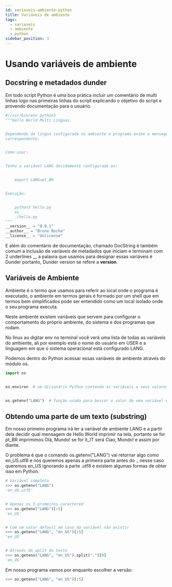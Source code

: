 ```yaml
---
id: variaveis-ambiente-python
title: Variáveis de ambiente
tags:
  - variaveis
  - ambiente
  - python
sidebar_position: 3
---
```


# Usando variáveis de ambiente

## Docstring e metadados dunder

Em todo script Python é uma boa prática incluir um comentário de multi linhas
logo nas primeiras linhas do script explicando o objetivo do script e provendo
documentação para o usuário.

```python
#!/usr/bin/env python3
"""Hello World Multi Linguas.


Dependendo da lingua configurada no ambiente o programa exibe a mensagem 
correspondente.


Como usar:


Tenha a variável LANG devidamente configurada ex:


    export LANG=pt_BR


Execução:


    python3 hello.py
    ou
    ./hello.py
"""
__version__ = "0.0.1"
__author__ = "Bruno Rocha"
__license__ = "Unlicense"
```

E além do comentário de documentação, chamado DocString é também comum a
inclusão de variáveis de metadados que iniciam e terminam com 2 underlines __ a
palavra que usamos para designar essas variáveis é Dunder portanto, Dunder
version se refere a __version__.

## Variáveis de Ambiente

Ambiente é o termo que usamos para referir ao local onde o programa é
executado, o ambiente em termos gerais é formado por um shell que em termos bem
simplificados pode ser entendido como um local isolado onde o seu programa
executa.

Neste ambiente existem variáveis que servem para configurar o comportamento do
próprio ambiente, do sistema e dos programas que rodam.

No linux ao digitar env no terminal você verá uma lista de todas as variáveis
do ambiente, ali por exemplo está o nome do usuário em USER e a linguagem em
que o sistema operacional está configurado LANG.

Podemos dentro do Python acessar essas variáveis de ambiente através do módulo
os.

```python
import os


os.environ  # um dicionário Python contendo as variáveis e seus valores


os.getenv("LANG")  # função usada para buscar o valor de uma variável especifica.
```

## Obtendo uma parte de um texto (substring)

Em nosso primeiro programa irá ler a variável de ambiente LANG e a partir dela
decidir qual mensagem de Hello World imprimir na tela, portanto se for pt_BR
imprimimos Olá, Mundo! se for it_IT será Ciao, Mondo! e assim por diante.

O problema é que o comando os.getenv("LANG") vai retornar algo como en_US.utf8
e nós queremos apenas a primeira parte antes do ., nesse caso queremos en_US
ignorando a parte .utf8 e existem algumas formas de obter isso em Python.

```python
# Variável completa
>>> os.getenv("LANG")
'en_US.utf8'


# Apenas os 5 primeiros caractered
>>> os.getenv("LANG")[:5]
'en_US'


# Com um valor default em caso da variável não existir
>>> os.getenv("LANG", "en_US")[:5]
'en_US'


# Através do aplit do texto
>>> os.getenv("LANG", "en_US").split(".")[0]
'en_US'
```

Em nosso programa vamos por enquanto escolher a versão:

```python
>>> os.getenv("LANG", "en_US")[:5]
```





